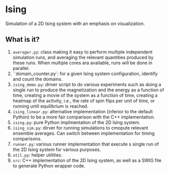 # Ising
Simulation of a 2D Ising system with an emphasis on visualization.

## What is it?
1. `averager.py`: class making it easy to perform multiple independent
    simulation runs, and averaging the relevant quantities produced by
    these runs.  When multiple cores ara available, runs will be done in
    parallel.
1. ``domain_counter.py`: for a given Ising system configuration,
    identify and count the domains.
1. `ising_demo.py`: driver script to do various experiments such as
    doing a single run to produce the magnetization and the energy as
    a function of time, creating a movie of the system as a function of
    time, creating a heatmap of the activity, i.e., the rate of spin
    flips per unit of time, or running until equilibrium is reached.
1. `ising_linear.py`: alternative implementation (inferior to the
    default Python) to be a more fair comparison with the C++
    implementation.
1. `ising.py`: pure Python implmentation of the 2D Ising system.
1. `ising_sim.py`: dirver for running simulations to cmopute relevant
    ensemble averages.  Can switch between implementation for timing
    comparisons.
1. `runner.py`: various runner implementation that execute s single run of
    the 2D Ising system for various purposes.
1. `util.py`: helper utilities.
1. `src`: C++ implementation of the 2D Ising system, as well as a SWIG
    file to generate Python wrapper code.
